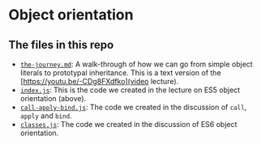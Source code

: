 # Object orientation

## The files in this repo

* [`the-journey.md`](the-journey.md): A walk-through of how we can go from simple object literals to prototypal inheritance. This is a text version of the [https://youtu.be/-CDg8FXdfko](video lecture).
* [`index.js`](index.js): This is the code we created in the lecture on ES5 object orientation (above).
* [`call-apply-bind.js`](call-apply-bind.js): The code we created in the discussion of `call`, `apply` and `bind`.
* [`classes.js`](classes.js): The code we created in the discussion of ES6 object orientation.

